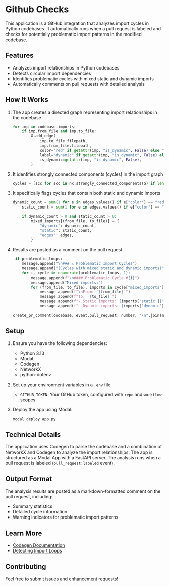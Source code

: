 # Github Checks

This application is a GitHub integration that analyzes import cycles in Python codebases. It automatically runs when a pull request is labeled and checks for potentially problematic import patterns in the modified codebase.

## Features

- Analyzes import relationships in Python codebases
- Detects circular import dependencies
- Identifies problematic cycles with mixed static and dynamic imports
- Automatically comments on pull requests with detailed analysis

## How It Works

1. The app creates a directed graph representing import relationships in the codebase

   ```python
   for imp in codebase.imports:
       if imp.from_file and imp.to_file:
           G.add_edge(
               imp.to_file.filepath,
               imp.from_file.filepath,
               color="red" if getattr(imp, "is_dynamic", False) else "black",
               label="dynamic" if getattr(imp, "is_dynamic", False) else "static",
               is_dynamic=getattr(imp, "is_dynamic", False),
           )
   ```

1. It identifies strongly connected components (cycles) in the import graph

   ```python
   cycles = [scc for scc in nx.strongly_connected_components(G) if len(scc) > 1]
   ```

1. It specifically flags cycles that contain both static and dynamic imports

   ```python
   dynamic_count = sum(1 for e in edges.values() if e["color"] == "red")
       static_count = sum(1 for e in edges.values() if e["color"] == "black")

       if dynamic_count > 0 and static_count > 0:
           mixed_imports[(from_file, to_file)] = {
               "dynamic": dynamic_count,
               "static": static_count,
               "edges": edges,
           }
   ```

1. Results are posted as a comment on the pull request

   ```python
    if problematic_loops:
       message.append("\n### ⚠️ Problematic Import Cycles")
       message.append("(Cycles with mixed static and dynamic imports)")
       for i, cycle in enumerate(problematic_loops, 1):
           message.append(f"\n#### Problematic Cycle #{i}")
           message.append("Mixed imports:")
           for (from_file, to_file), imports in cycle["mixed_imports"].items():
               message.append(f"\nFrom: `{from_file}`")
               message.append(f"To: `{to_file}`")
               message.append(f"- Static imports: {imports['static']}")
               message.append(f"- Dynamic imports: {imports['dynamic']}")

   create_pr_comment(codebase, event.pull_request, number, "\n".join(message))
   ```

## Setup

1. Ensure you have the following dependencies:

   - Python 3.13
   - Modal
   - Codegen
   - NetworkX
   - python-dotenv

1. Set up your environment variables in a `.env` file

   - `GITHUB_TOKEN`: Your GitHub token, configured with `repo` and `workflow` scopes

1. Deploy the app using Modal:

   ```bash
   modal deploy app.py
   ```

## Technical Details

The application uses Codegen to parse the codebase and a combination of NetworkX and Codegen to analyze the import relationships. The app is structured as a Modal App with a FastAPI server.
The analysis runs when a pull request is labeled (`pull_request:labeled` event).

## Output Format

The analysis results are posted as a markdown-formatted comment on the pull request, including:

- Summary statistics
- Detailed cycle information
- Warning indicators for problematic import patterns

## Learn More

- [Codegen Documentation](https://docs.codegen.com)
- [Detecting Import Loops](https://docs.codegen.com/blog/fixing-import-loops)

## Contributing

Feel free to submit issues and enhancement requests!

